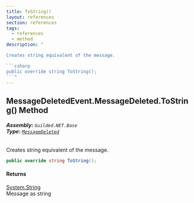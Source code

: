 ```yaml
---
title: ToString()
layout: references
section: references
tags:
  - references
  - method
description: "

Creates string equivalent of the message.

```csharp
public override string ToString();
```"
---
```


## MessageDeletedEvent.MessageDeleted.ToString() Method
###### **Assembly:** `Guilded.NET.Base`<br/>**Type:** [`MessageDeleted`](MessageDeletedEvent.MessageDeleted 'Guilded.NET.Base.Events.MessageDeletedEvent.MessageDeleted')

Creates string equivalent of the message.

```csharp
public override string ToString();
```

#### Returns
[System.String](https://docs.microsoft.com/en-us/dotnet/api/System.String 'System.String')  
Message as string